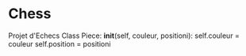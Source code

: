 # Chess
Projet d'Echecs
Class Piece:
  __init__(self, couleur, positioni):
    self.couleur = couleur
    self.position = positioni
    
 
 
    
